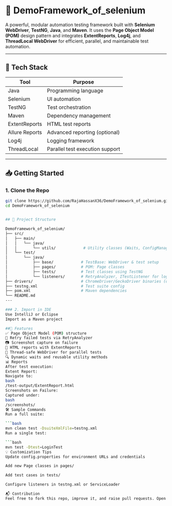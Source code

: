 # 🚀 DemoFramework_of_selenium

A powerful, modular automation testing framework built with **Selenium WebDriver**, **TestNG**, **Java**, and **Maven**. It uses the **Page Object Model (POM)** design pattern and integrates **ExtentReports**, **Log4j**, and **ThreadLocal WebDriver** for efficient, parallel, and maintainable test automation.

---

## 🔧 Tech Stack

| Tool           | Purpose                              |
|----------------|--------------------------------------|
| Java           | Programming language                 |
| Selenium       | UI automation                        |
| TestNG         | Test orchestration                   |
| Maven          | Dependency management                |
| ExtentReports  | HTML test reports                    |
| Allure Reports | Advanced reporting (optional)        |
| Log4j          | Logging framework                    |
| ThreadLocal    | Parallel test execution support      |

---



## 📥 Getting Started

### 1. Clone the Repo

```bash
git clone https://github.com/RajaHassanX36/DemoFramework_of_selenium.git
cd DemoFramework_of_selenium


## 📁 Project Structure

DemoFramework_of_selenium/
├── src/
│   ├── main/
│   │   └── java/
│   │       └── utils/            # Utility classes (Waits, ConfigManager, etc.)
│   └── test/
│       └── java/
│           ├── base/            # TestBase: WebDriver & test setup
│           ├── pages/           # POM: Page classes
│           ├── tests/           # Test classes using TestNG
│           └── listeners/       # RetryAnalyzer, ITestListener for logs/screenshots
├── drivers/                     # ChromeDriver/GeckoDriver binaries (optional)
├── testng.xml                   # Test suite config
├── pom.xml                      # Maven dependencies
└── README.md
---

### 2. Import in IDE
Use IntelliJ or Eclipse
Import as a Maven project

##🧪 Features
✅ Page Object Model (POM) structure
🔁 Retry failed tests via RetryAnalyzer
📷 Screenshot capture on failure
📄 HTML reports with ExtentReports
🧵 Thread-safe WebDriver for parallel tests
🔍 Dynamic waits and reusable utility methods
📊 Reports
After test execution:
Extent Report:
Navigate to:
bash
/test-output/ExtentReport.html
Screenshots on Failure:
Captured under:
bash
/screenshots/
🛠 Sample Commands
Run a full suite:

```bash
mvn clean test -DsuiteXmlFile=testng.xml
Run a single test:

```bash
mvn test -Dtest=LoginTest
💡 Customization Tips
Update config.properties for environment URLs and credentials

Add new Page classes in pages/

Add test cases in tests/

Configure listeners in testng.xml or ServiceLoader

📬 Contribution
Feel free to fork this repo, improve it, and raise pull requests. Open issues if you face any problems.
